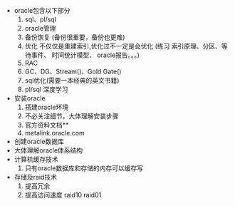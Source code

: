+ oracle包含以下部分
  1. sql、pl/sql 
  2. oracle管理 
  3. 备份恢复 (备份很重要，备份也更难) 
  4. 优化 不仅仅是重建索引,优化过不一定是会优化 (练习 索引原理、分区、等待事件、 时间统计模型、 oracle报告。。。) 
  5. RAC 
  6. GC、DG、Stream()、Gold Gate() 
  7. sql优化(需要一本经典的英文书籍) 
  8. pl/sql 深度学习
+ 安装oracle
  1. 搭建oracle环境
  2. 不必关注细节，大体理解安装步骤
  3. 官方资料文档**
  4. metalink.oracle.com
+ 创建oracle数据库
+ 大体理解oracle体系结构
+ 计算机缓存技术
  1. 只有oracle数据库和存储的内存可以缓存写
+ 存储及raid技术
  1. 提高冗余
  2. 提高访问速度 raid10 raid01
